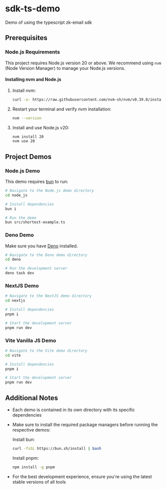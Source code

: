 # sdk-ts-demo

Demo of using the typescript zk-email sdk

## Prerequisites

### Node.js Requirements
This project requires Node.js version 20 or above. We recommend using `nvm` (Node Version Manager) to manage your Node.js versions.

#### Installing nvm and Node.js
1. Install nvm:
   ```bash
   curl -o- https://raw.githubusercontent.com/nvm-sh/nvm/v0.39.0/install.sh | bash
   ```

2. Restart your terminal and verify nvm installation:
   ```bash
   nvm --version
   ```

3. Install and use Node.js v20:
   ```bash
   nvm install 20
   nvm use 20
   ```

## Project Demos

### Node.js Demo
This demo requires [bun](https://bun.sh) to run:

```bash
# Navigate to the Node.js demo directory
cd node_js

# Install dependencies
bun i

# Run the demo
bun src/shortest-example.ts
```

### Deno Demo
Make sure you have [Deno](https://deno.land) installed.

```bash
# Navigate to the Deno demo directory
cd deno

# Run the development server
deno task dev
```

### NextJS Demo
```bash
# Navigate to the NextJS demo directory
cd nextjs

# Install dependencies
pnpm i

# Start the development server
pnpm run dev
```

### Vite Vanilla JS Demo
```bash
# Navigate to the Vite demo directory
cd vite

# Install dependencies
pnpm i

# Start the development server
pnpm run dev
```

## Additional Notes
- Each demo is contained in its own directory with its specific dependencies
- Make sure to install the required package managers before running the respective demos:
  
  Install bun:
  ```bash
  curl -fsSL https://bun.sh/install | bash
  ```
  
  Install pnpm:
  ```bash
  npm install -g pnpm
  ```

- For the best development experience, ensure you're using the latest stable versions of all tools
